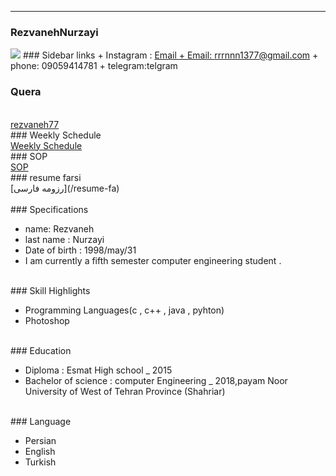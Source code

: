 ---
### RezvanehNurzayi
<img src="http://s15.picofile.com/file/8409825218/MYXJ_20201003000232292_save.jpg">
### Sidebar links
+ Instagram : <a href="https://instagram.com/_rezvaneh.nz_?igshid=ec71hpahsz5q">Email
+ Email: <a href="rrrnnn.1377@gmail.com">rrrnnn1377@gmail.com</a>
+ phone: 09059414781
+ telegram:<a herf="https://t.me/BlueeAngel">telgram
<br>

### Quera


<br>
<a href="https://quera.ir/profile/rezvaneh77">rezvaneh77
</a>

<br>
### Weekly Schedule
<br>
<a href="https://rezvaneh77.github.io/PNU_3991_ARR/">Weekly Schedule</a>
<br>
### SOP
<br>
<a href="https://rezvanehnurzayii.github.io/rezvanehnurzayi.github.io-SOP-/">SOP</a>
<br>
### resume farsi
<br>
[رزومه فارسی](/resume-fa)
<br>
<br>
### Specifications


+ name: Rezvaneh
+ last name : Nurzayi
+ Date of birth : 1998/may/31
+ I am currently a fifth semester computer engineering student .

<br>
### Skill Highlights


+ Programming Languages(c , c++ , java , pyhton)
+ Photoshop

<br>
### Education


+ Diploma : Esmat High school
_ 2015
+ Bachelor of science : computer Engineering
_ 2018,payam Noor University of West of Tehran Province (Shahriar)

<br>
### Language


+ Persian
+ English
+ Turkish



